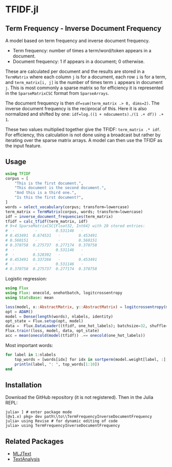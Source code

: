 # TFIDF.jl 
## Term Frequency - Inverse Document Frequency

A model based on term frequency and inverse document frequency.
- Term frequency: number of times a term/word/token appears in a document.
- Document frequency: 1 if appears in a document; 0 otherwise. 

These are calculated per document and the results are stored in a `TermMatrix` where each column `j` is for a document, each row `i` is for a term, and `term_matrix[i, j]` is the number of times term `i` appears in document `j`. This is most commonly a sparse matrix so for efficiency it is represented in the `SparseMatrixCSC` format from `SparseArrays`.

The document frequency is then `df=sum(term_matrix .> 0, dims=2)`. The inverse document frequency is the reciprocal of this. Here it is also normalized and shifted by one: `idf=log.((1 + ndocuments)./(1 .+ df)) .+ 1`. 

These two values multiplied together give the TFIDF: `term_matrix .* idf`. For efficiency, this calculation is not done using a broadcast but rather by iterating over the sparse matrix arrays. A model can then use the TFIDF as the input feature. 

## Usage

```Julia
using TFIDF
corpus = [
    "This is the first document.",
    "This document is the second document.",
    "And this is a third one.",
    "Is this the first document?",
]
words = select_vocabulary(corpus; transform=lowercase)
term_matrix = TermMatrix(corpus, words; transform=lowercase)
idf = inverse_document_frequencies(term_matrix)
tfidf = calc_tfidf(term_matrix, idf)
# 9×4 SparseMatrixCSC{Float32, Int64} with 20 stored entries:
#  ⋅         ⋅        0.531146   ⋅ 
# 0.453491  0.674531   ⋅        0.453491
# 0.560151   ⋅         ⋅        0.560151
# 0.370758  0.275737  0.277174  0.370758
#  ⋅         ⋅        0.531146   ⋅
#  ⋅        0.528392   ⋅         ⋅
# 0.453491  0.337266   ⋅        0.453491
#  ⋅         ⋅        0.531146   ⋅
# 0.370758  0.275737  0.277174  0.370758
```

Logistic regression:
```Julia
using Flux
using Flux: onecold, onehotbatch, logitcrossentropy
using StatsBase: mean

loss(model, x::AbstractMatrix, y::AbstractMatrix) = logitcrossentropy(model(x), y)
opt = ADAM()
model = Dense(length(words), nlabels, identity)
opt_state = Flux.setup(opt, model)
data =  Flux.DataLoader((tfidf, one_hot_labels); batchsize=32, shuffle=true)
Flux.train!(loss, model, data, opt_state)
acc = mean(onecold(model(tfidf)) .== onecold(one_hot_labels))
```

Most important words:
```Julia
for label in 1:nlabels
    top_words = [words[idx] for idx in sortperm(model.weight[label, :], rev=true)]
    println(label, ": ", top_words[1:10])
end
```

## Installation

Download the GitHub repository (it is not registered). Then in the Julia REPL:
```
julia> ] # enter package mode
(@v1.x) pkg> dev path\\to\\TermFrequencyInverseDocumentFrequency
julia> using Revise # for dynamic editing of code
julia> using TermFrequencyInverseDocumentFrequency
```

## Related Packages

- [MLJText](https://github.com/JuliaAI/MLJText.jl)
- [TextAnalysis](https://github.com/JuliaText/TextAnalysis.jl)